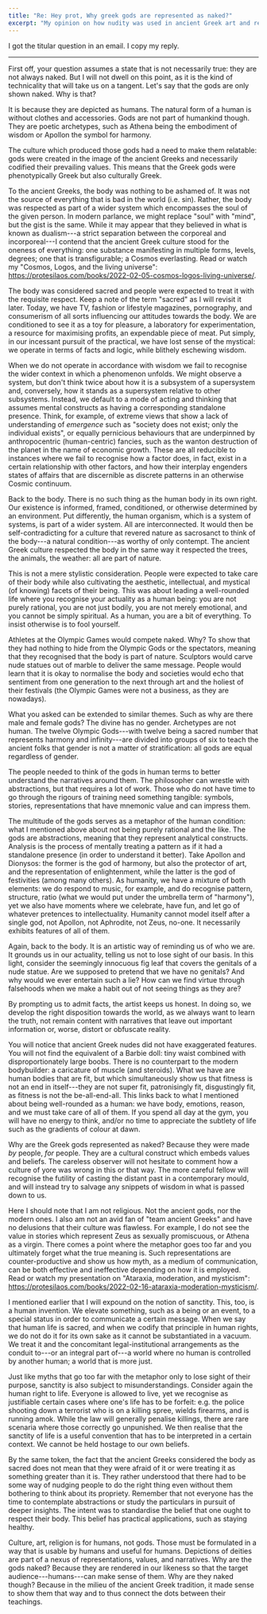 ```yaml
---
title: "Re: Hey prot, Why greek gods are represented as naked?"
excerpt: "My opinion on how nudity was used in ancient Greek art and religion and what its greater meaning was."
---
```


I got the titular question in an email.  I copy my reply.

* * *

First off, your question assumes a state that is not necessarily true:
they are not always naked.  But I will not dwell on this point, as it is
the kind of technicality that will take us on a tangent.  Let's say that
the gods are only shown naked.  Why is that?

It is because they are depicted as humans.  The natural form of a human
is without clothes and accessories.  Gods are not part of humankind
though.  They are poetic archetypes, such as Athena being the embodiment
of wisdom or Apollon the symbol for harmony.

The culture which produced those gods had a need to make them relatable:
gods were created in the image of the ancient Greeks and necessarily
codified their prevailing values.  This means that the Greek gods were
phenotypically Greek but also culturally Greek.

To the ancient Greeks, the body was nothing to be ashamed of.  It was
not the source of everything that is bad in the world (i.e. sin).
Rather, the body was respected as part of a wider system which
encompasses the soul of the given person.  In modern parlance, we might
replace "soul" with "mind", but the gist is the same.  While it may
appear that they believed in what is known as dualism---a strict
separation between the corporeal and incorporeal---I contend that the
ancient Greek culture stood for the oneness of everything: one substance
manifesting in multiple forms, levels, degrees; one that is
transfigurable; a Cosmos everlasting.  Read or watch my "Cosmos, Logos,
and the living universe":
<https://protesilaos.com/books/2022-02-05-cosmos-logos-living-universe/>.

The body was considered sacred and people were expected to treat it with
the requisite respect.  Keep a note of the term "sacred" as I will
revisit it later.  Today, we have TV, fashion or lifestyle magazines,
pornography, and consumerism of all sorts influencing our attitudes
towards the body.  We are conditioned to see it as a toy for pleasure, a
laboratory for experimentation, a resource for maximising profits, an
expendable piece of meat.  Put simply, in our incessant pursuit of the
practical, we have lost sense of the mystical: we operate in terms of
facts and logic, while blithely eschewing wisdom.

When we do not operate in accordance with wisdom we fail to recognise
the wider context in which a phenomenon unfolds.  We might observe a
system, but don't think twice about how it is a subsystem of a
supersystem and, conversely, how it stands as a supersystem relative to
other subsystems.  Instead, we default to a mode of acting and thinking
that assumes mental constructs as having a corresponding standalone
presence.  Think, for example, of extreme views that show a lack of
understanding of _emergence_ such as "society does not exist; only the
individual exists", or equally pernicious behaviours that are
underpinned by anthropocentric (human-centric) fancies, such as the
wanton destruction of the planet in the name of economic growth.  These
are all reducible to instances where we fail to recognise how a factor
does, in fact, exist in a certain relationship with other factors, and
how their interplay engenders states of affairs that are discernible as
discrete patterns in an otherwise Cosmic continuum.

Back to the body.  There is no such thing as the human body in its own
right.  Our existence is informed, framed, conditioned, or otherwise
determined by an environment.  Put differently, the human organism,
which is a system of systems, is part of a wider system.  All are
interconnected.  It would then be self-contradicting for a culture that
revered nature as sacrosanct to think of the body---a natural
condition---as worthy of only contempt.  The ancient Greek culture
respected the body in the same way it respected the trees, the animals,
the weather: all are part of nature.

This is not a mere stylistic consideration.  People were expected to
take care of their body while also cultivating the aesthetic,
intellectual, and mystical (of knowing) facets of their being.  This was
about leading a well-rounded life where you recognise your actuality as
a human being: you are not purely rational, you are not just bodily, you
are not merely emotional, and you cannot be simply spiritual.  As a
human, you are a bit of everything.  To insist otherwise is to fool
yourself.

Athletes at the Olympic Games would compete naked.  Why?  To show that
they had nothing to hide from the Olympic Gods or the spectators,
meaning that they recognised that the body is part of nature.  Sculptors
would carve nude statues out of marble to deliver the same message.
People would learn that it is okay to normalise the body and societies
would echo that sentiment from one generation to the next through art
and the holiest of their festivals (the Olympic Games were not a
business, as they are nowadays).

What you asked can be extended to similar themes.  Such as why are there
male and female gods?  The divine has no gender.  Archetypes are not
human.  The twelve Olympic Gods---with twelve being a sacred number that
represents harmony and infinity---are divided into groups of six to
teach the ancient folks that gender is not a matter of stratification:
all gods are equal regardless of gender.

The people needed to think of the gods in human terms to better
understand the narratives around them.  The philosopher can wrestle with
abstractions, but that requires a lot of work.  Those who do not have
time to go through the rigours of training need something tangible:
symbols, stories, representations that have mnemonic value and can
impress them.

The multitude of the gods serves as a metaphor of the human condition:
what I mentioned above about not being purely rational and the like.
The gods are abstractions, meaning that they represent analytical
constructs.  Analysis is the process of mentally treating a pattern as
if it had a standalone presence (in order to understand it better).
Take Apollon and Dionysos: the former is the god of harmony, but also
the protector of art, and the representation of enlightenment, while the
latter is the god of festivities (among many others).  As humanity, we
have a mixture of both elements: we do respond to music, for example,
and do recognise pattern, structure, ratio (what we would put under the
umbrella term of "harmony"), yet we also have moments where we
celebrate, have fun, and let go of whatever pretences to
intellectuality.  Humanity cannot model itself after a single god, not
Apollon, not Aphrodite, not Zeus, no-one.  It necessarily exhibits
features of all of them.

Again, back to the body.  It is an artistic way of reminding us of who
we are.  It grounds us in our actuality, telling us not to lose sight of
our basis.  In this light, consider the seemingly innocuous fig leaf
that covers the genitals of a nude statue.  Are we supposed to pretend
that we have no genitals?  And why would we ever entertain such a lie?
How can we find virtue through falsehoods when we make a habit out of
not seeing things as they are?

By prompting us to admit facts, the artist keeps us honest.  In doing
so, we develop the right disposition towards the world, as we always
want to learn the truth, not remain content with narratives that leave
out important information or, worse, distort or obfuscate reality.

You will notice that ancient Greek nudes did not have exaggerated
features.  You will not find the equivalent of a Barbie doll: tiny waist
combined with disproportionately large boobs.  There is no counterpart
to the modern bodybuilder: a caricature of muscle (and steroids).  What
we have are human bodies that are fit, but which simultaneously show us
that fitness is not an end in itself---they are not super fit,
patronisingly fit, disgustingly fit, as fitness is not the
be-all-end-all.  This links back to what I mentioned about being
well-rounded as a human: we have body, emotions, reason, and we must
take care of all of them.  If you spend all day at the gym, you will
have no energy to think, and/or no time to appreciate the subtlety of
life such as the gradients of colour at dawn.

Why are the Greek gods represented as naked?  Because they were made
_by_ people, _for_ people.  They are a cultural construct which embeds
values and beliefs.  The careless observer will not hesitate to comment
how a culture of yore was wrong in this or that way.  The more careful
fellow will recognise the futility of casting the distant past in a
contemporary mould, and will instead try to salvage any snippets of
wisdom in what is passed down to us.

Here I should note that I am not religious.  Not the ancient gods, nor
the modern ones.  I also am not an avid fan of "team ancient Greeks" and
have no delusions that their culture was flawless.  For example, I do
not see the value in stories which represent Zeus as sexually
promiscuous, or Athena as a virgin.  There comes a point where the
metaphor goes too far and you ultimately forget what the true meaning
is.  Such representations are counter-productive and show us how myth,
as a medium of communication, can be both effective and ineffective
depending on how it is employed.  Read or watch my presentation on
"Ataraxia, moderation, and mysticism":
<https://protesilaos.com/books/2022-02-16-ataraxia-moderation-mysticism/>.

I mentioned earlier that I will expound on the notion of sanctity.
This, too, is a human invention.  We elevate something, such as a being
or an event, to a special status in order to communicate a certain
message.  When we say that human life is sacred, and when we codify that
principle in human rights, we do not do it for its own sake as it cannot
be substantiated in a vacuum.  We treat it and the concomitant
legal-institutional arrangements as the conduit to---or an integral part
of---a world where no human is controlled by another human; a world that
is more just.

Just like myths that go too far with the metaphor only to lose sight of
their purpose, sanctity is also subject to misunderstandings.  Consider
again the human right to life.  Everyone is allowed to live, yet we
recognise as justifiable certain cases where one's life has to be
forfeit: e.g. the police shooting down a terrorist who is on a killing
spree, wields firearms, and is running amok.  While the law will
generally penalise killings, there are rare scenaria where those
correctly go unpunished.  We then realise that the sanctity of life is a
useful convention that has to be interpreted in a certain context.  We
cannot be held hostage to our own beliefs.

By the same token, the fact that the ancient Greeks considered the body
as sacred does not mean that they were afraid of it or were treating it
as something greater than it is.  They rather understood that there had
to be some way of nudging people to do the right thing even without them
bothering to think about its propriety.  Remember that not everyone has
the time to contemplate abstractions or study the particulars in pursuit
of deeper insights.  The intent was to standardise the belief that one
ought to respect their body.  This belief has practical applications,
such as staying healthy.

Culture, art, religion is for humans, not gods.  Those must be
formulated in a way that is usable by humans and useful for humans.
Depictions of deities are part of a nexus of representations, values,
and narratives.  Why are the gods naked?  Because they are rendered in
our likeness so that the target audience---humans---can make sense of
them.  Why are they naked though?  Because in the milieu of the ancient
Greek tradition, it made sense to show them that way and to thus connect
the dots between their teachings.
